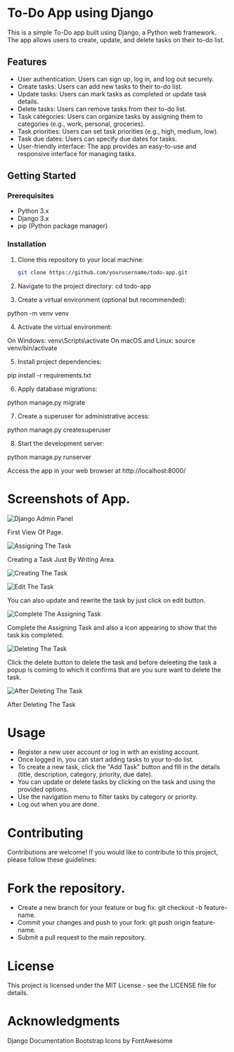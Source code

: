 # To-Do App using Django

This is a simple To-Do app built using Django, a Python web framework. The app allows users to create, update, and delete tasks on their to-do list.

## Features

- User authentication: Users can sign up, log in, and log out securely.
- Create tasks: Users can add new tasks to their to-do list.
- Update tasks: Users can mark tasks as completed or update task details.
- Delete tasks: Users can remove tasks from their to-do list.
- Task categories: Users can organize tasks by assigning them to categories (e.g., work, personal, groceries).
- Task priorities: Users can set task priorities (e.g., high, medium, low).
- Task due dates: Users can specify due dates for tasks.
- User-friendly interface: The app provides an easy-to-use and responsive interface for managing tasks.

## Getting Started

### Prerequisites

- Python 3.x
- Django 3.x
- pip (Python package manager)

### Installation

1. Clone this repository to your local machine:

   ```bash
   git clone https://github.com/yourusername/todo-app.git

2. Navigate to the project directory:
cd todo-app

3. Create a virtual environment (optional but recommended):

python -m venv venv

4. Activate the virtual environment:

On Windows: venv\Scripts\activate
On macOS and Linux: source venv/bin/activate

5. Install project dependencies:

pip install -r requirements.txt

6. Apply database migrations:

python manage.py migrate

7. Create a superuser for administrative access:

python manage.py createsuperuser

8. Start the development server:

python manage.py runserver

Access the app in your web browser at http://localhost:8000/

# Screenshots of App. 

![Django Admin Panel](https://github.com/baibhav-11/Todo_App/assets/114288217/2f22501a-ac7a-4d58-afcb-0fde61e1236b)

First View Of Page.

![Assigning The Task](https://github.com/baibhav-11/Todo_App/assets/114288217/2deaef32-09ca-4c73-9c2f-d72f5ddfbc3c)

Creating a Task Just By Writing Area.

![Creating The Task](https://github.com/baibhav-11/Todo_App/assets/114288217/7100a301-09b5-4030-9889-acc3418b225f)


![Edit The Task](https://github.com/baibhav-11/Todo_App/assets/114288217/389d697a-61de-48cf-94a3-ebad291ea351)

You can also update and rewrite the task by just click on edit button.

![Complete The Assigning Task](https://github.com/baibhav-11/Todo_App/assets/114288217/1b2970c5-1881-4a35-8c46-8b7a59b3ce28)

Complete the Assigning Task and also a icon appearing to show that the task kis completed.

![Deleting The Task](https://github.com/baibhav-11/Todo_App/assets/114288217/91224f71-bcae-4f92-8c5f-595b82792d82)

Click the delete button to delete the task and before deleeting the task a popup is comimg to which it confirms that are you sure want to delete the task.

![After Deleting The Task](https://github.com/baibhav-11/Todo_App/assets/114288217/d0cffd0e-03be-49b2-85a2-e4ae9cf39e7a)

After Deleting The Task


# Usage
- Register a new user account or log in with an existing account.
- Once logged in, you can start adding tasks to your to-do list.
- To create a new task, click the "Add Task" button and fill in the details (title, description, category, priority, due date).
- You can update or delete tasks by clicking on the task and using the provided options.
- Use the navigation menu to filter tasks by category or priority.
- Log out when you are done.

# Contributing
Contributions are welcome! If you would like to contribute to this project, please follow these guidelines:

# Fork the repository.
- Create a new branch for your feature or bug fix: git checkout -b feature-name.
- Commit your changes and push to your fork: git push origin feature-name.
- Submit a pull request to the main repository.

# License
This project is licensed under the MIT License - see the LICENSE file for details.

# Acknowledgments
Django Documentation
Bootstrap
Icons by FontAwesome





